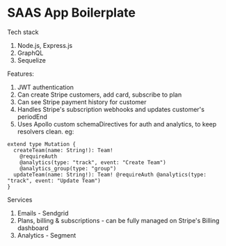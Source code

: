 # SAAS App Boilerplate

Tech stack

1. Node.js, Express.js
2. GraphQL
3. Sequelize

Features:

1. JWT authentication
2. Can create Stripe customers, add card, subscribe to plan
3. Can see Stripe payment history for customer
4. Handles Stripe's subscription webhooks and updates customer's periodEnd
5. Uses Apollo custom schemaDirectives for auth and analytics, to keep resolvers clean. eg:

```
extend type Mutation {
  createTeam(name: String!): Team!
    @requireAuth
    @analytics(type: "track", event: "Create Team")
    @analytics_group(type: "group")
  updateTeam(name: String!): Team! @requireAuth @analytics(type: "track", event: "Update Team")
}
```

Services

1. Emails - Sendgrid
2. Plans, billing & subscriptions - can be fully managed on Stripe's Billing dashboard
3. Analytics - Segment

